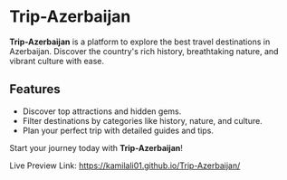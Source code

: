 # **Trip-Azerbaijan**

**Trip-Azerbaijan** is a platform to explore the best travel destinations in Azerbaijan. Discover the country's rich history, breathtaking nature, and vibrant culture with ease. 

## **Features**
- Discover top attractions and hidden gems.  
- Filter destinations by categories like history, nature, and culture.  
- Plan your perfect trip with detailed guides and tips.  

Start your journey today with **Trip-Azerbaijan**!

Live Preview Link: https://kamilali01.github.io/Trip-Azerbaijan/
